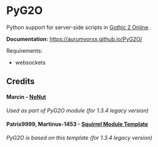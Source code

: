 # PyG2O

Python support for server-side scripts in [Gothic 2 Online](https://gothic-online.com.pl/).
 
**Documentation:** https://aurumvorxx.github.io/PyG2O/

Requirements:
- websockets

## Credits

#### Marcin - [NoNut](https://gitlab.com/g2o/modules/dependencies/nonut.git)
*Used as part of PyG2O module (for 1.3.4 legacy version)*

#### Patrix9999, Martinus-1453 - [Squirrel Module Template](https://gitlab.com/GothicMultiplayerTeam/modules/squirrel-template)
*PyG2O is based on this template (for 1.3.4 legacy version)*